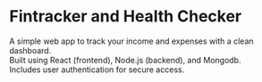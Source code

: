 # Fintracker and Health Checker

A simple web app to track your income and expenses with a clean dashboard.  
Built using React (frontend), Node.js (backend), and Mongodb.  
Includes user authentication for secure access.
